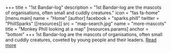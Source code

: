 +++
title = "1st Bandar-log"
description = "1st Bandar-log are the mascots of organisations, often small and cuddly creatures."
icon = "fas fa-home"
[menu.main]
  name = "Home"
[author]
  facebook = "sparks.phill"
  twitter = "PhillSparks"
[[resources]]
  src = "map-search.jpg"
  name = "more-mascots"
  title = "Monkey Phill looking at a map"
[resources.params]
  anchor = "bottom"
+++
1st Bandar-log are the mascots of organisations, often small and cuddly creatures, coveted by young people and their leaders. [Read more](/about/)
